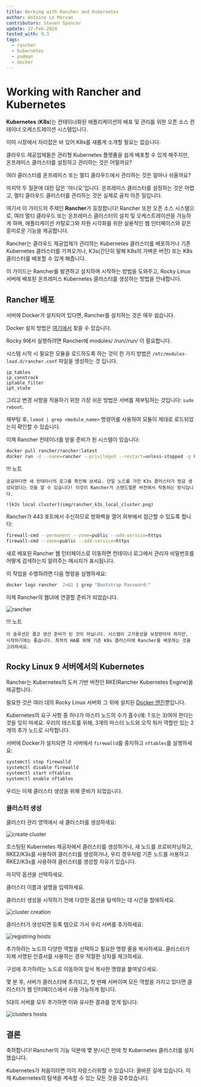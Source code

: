 ```yaml
---
title: Working with Rancher and Kubernetes
author: Antoine Le Morvan
contributors: Steven Spencer
update: 22-Feb-2024
tested_with: 9.3
tags:
  - rancher
  - kubernetes
  - podman
  - docker
---
```


# Working with Rancher and Kubernetes

**Kubernetes** (**K8s**)는 컨테이너화된 애플리케이션의 배포 및 관리를 위한 오픈 소스 컨테이너 오케스트레이션 시스템입니다.

이미 시장에서 자리잡은 바 있어 K8s를 새롭게 소개할 필요는 없습니다.

클라우드 제공업체들은 관리형 Kubernetes 플랫폼을 쉽게 배포할 수 있게 해주지만, 온프레미스 클러스터를 설정하고 관리하는 것은 어떨까요?

여러 클러스터를 온프레미스 또는 멀티 클라우드에서 관리하는 것은 얼마나 쉬울까요?

마지막 두 질문에 대한 답은 '아니오'입니다. 온프레미스 클러스터를 설정하는 것은 어렵고, 멀티 클라우드 클러스터를 관리하는 것은 실제로 골치 아픈 일입니다.

여기서 이 가이드의 주제인 **Rancher**가 등장합니다! Rancher 또한 오픈 소스 시스템으로, 여러 멀티 클라우드 또는 온프레미스 클러스터의 설치 및 오케스트레이션을 가능하게 하며, 애플리케이션 카탈로그와 자원 시각화를 위한 실용적인 웹 인터페이스와 같은 흥미로운 기능을 제공합니다.

Rancher는 클라우드 제공업체가 관리하는 Kubernetes 클러스터를 배포하거나 기존 Kubernetes 클러스터를 가져오거나, K3s(간단히 말해 K8s의 가벼운 버전) 또는 K8s 클러스터를 배포할 수 있게 해줍니다.

이 가이드는 Rancher를 발견하고 설치하며 시작하는 방법을 도와주고, Rocky Linux 서버에 배포된 온프레미스 Kubernetes 클러스터를 생성하는 방법을 안내합니다.

## Rancher 배포

서버에 Docker가 설치되어 있다면, Rancher를 설치하는 것은 매우 쉽습니다.

Docker 설치 방법은 [여기에서](https://docs.rockylinux.org/gemstones/docker/) 찾을 수 있습니다.

Rocky 9에서 실행하려면 Rancher에 modules/
/run//run/ 이 필요합니다.

시스템 시작 시 필요한 모듈을 로드하도록 하는 것이 한 가지 방법은 `/etc/modules-load.d/rancher.conf` 파일을 생성하는 것 입니다.

```text
ip_tables
ip_conntrack
iptable_filter
ipt_state
```

그리고 변경 사항을 적용하기 위한 가장 쉬운 방법은 서버를 재부팅하는 것입니다: `sudo reboot`.

재부팅 후, `lsmod | grep <module_name>` 명령어를 사용하여 모듈이 제대로 로드되었는지 확인할 수 있습니다.

이제 Rancher 컨테이너를 받을 준비가 된 시스템이 있습니다:

```bash
docker pull rancher/rancher:latest
docker run -d --name=rancher --privileged --restart=unless-stopped -p 80:80 -p 443:443 rancher/rancher:latest
```

!!! 노트

```
궁금하다면 새 컨테이너의 로그를 확인해 보세요. 단일 노드를 가진 K3s 클러스터가 방금 생성되었다는 것을 알 수 있습니다! 이것이 Rancher가 스탠드얼론 버전에서 작동하는 방식입니다.

![k3s local cluster](img/rancher_k3s_local_cluster.png)
```

Rancher가 443 포트에서 수신하므로 방화벽을 열어 외부에서 접근할 수 있도록 합니다:

```bash
firewall-cmd --permanent --zone=public --add-service=https
firewall-cmd --zone=public --add-service=https
```

새로 배포된 Rancher 웹 인터페이스로 이동하면 컨테이너 로그에서 관리자 비밀번호를 어떻게 검색하는지 알려주는 메시지가 표시됩니다.

이 작업을 수행하려면 다음 명령을 실행하세요:

```bash
docker logs rancher  2>&1 | grep "Bootstrap Password:"
```

이제 Rancher의 웹UI에 연결할 준비가 되었습니다.

![rancher](img/rancher_login.png)

!!! 노트

```
이 솔루션은 결코 생산 준비가 된 것이 아닙니다. 시스템이 고가용성을 보장받아야 하지만, 시작하기에는 좋습니다. 최적의 HA를 위해 기존 K8s 클러스터에 Rancher를 배포하는 것을 고려하세요.
```

## Rocky Linux 9 서버에서의 Kubernetes

Rancher는 Kubernetes의 도커 기반 버전인 RKE(Rancher Kubernetes Engine)을 제공합니다.

필요한 것은 여러 대의 Rocky Linux 서버와 그 위에 설치된 [Docker 엔진](https://docs.rockylinux.org/gemstones/docker/)뿐입니다.

Kubernetes의 요구 사항 중 하나가 마스터 노드의 수가 홀수(예: 1 또는 3)여야 한다는 것을 잊지 마세요. 우리의 테스트를 위해, 3개의 마스터 노드와 오직 워커 역할만 있는 2개의 추가 노드로 시작합니다.

서버에 Docker가 설치되면 각 서버에서 `firewalld`를 중지하고 `nftables`를 실행하세요:

```bash
systemctl stop firewalld
systemctl disable firewalld
systemctl start nftables
systemctl enable nftables
```

우리는 이제 클러스터 생성을 위해 준비가 되었습니다.

### 클러스터 생성

클러스터 관리 영역에서 새 클러스터를 생성하세요:

![create cluster](img/rancher_cluster_create.png)

호스팅된 Kubernetes 제공자에서 클러스터를 생성하거나, 새 노드를 프로비저닝하고, RKE2/K3s를 사용하여 클러스터를 생성하거나, 우리 경우처럼 기존 노드를 사용하고 RKE2/K3s를 사용하여 클러스터를 생성할 자유가 있습니다.

마지막 옵션을 선택하세요.

클러스터 이름과 설명을 입력하세요.

클러스터 생성을 시작하기 전에 다양한 옵션을 탐색하는 데 시간을 할애하세요.

![cluster creation](img/rancher_create_custom_cluster.png)

클러스터가 생성되면 등록 탭으로 가서 우리 서버를 추가하세요:

![registring hosts](img/rancher_hosts_registration.png)

추가하려는 노드의 다양한 역할을 선택하고 필요한 명령 줄을 복사하세요. 클러스터가 자체 서명된 인증서를 사용하는 경우 적절한 상자를 체크하세요.

구성에 추가하려는 노드로 이동하여 앞서 복사한 명령을 붙여넣으세요.

몇 분 후, 서버가 클러스터에 추가되고, 첫 번째 서버이며 모든 역할을 가지고 있다면 클러스터가 웹 인터페이스에서 사용 가능하게 됩니다.

5대의 서버를 모두 추가하면 이와 유사한 결과를 얻게 됩니다:

![clusters hosts](img/rancher_cluster_ready.png)

## 결론

축하합니다! Rancher의 기능 덕분에 몇 분/시간 만에 첫 Kubernetes 클러스터를 설치했습니다.

Kubernetes가 처음이라면 이미 자랑스러워할 수 있습니다: 올바른 길에 있습니다. 이제 Kubernetes의 탐색을 계속할 수 있는 모든 것을 갖추었습니다.
